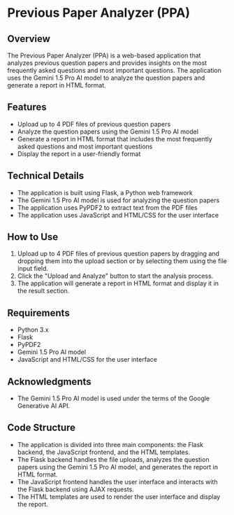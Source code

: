 **Previous Paper Analyzer (PPA)**
=====================================

**Overview**
-----------

The Previous Paper Analyzer (PPA) is a web-based application that analyzes previous question papers and provides insights on the most frequently asked questions and most important questions. The application uses the Gemini 1.5 Pro AI model to analyze the question papers and generate a report in HTML format.

**Features**
------------

* Upload up to 4 PDF files of previous question papers
* Analyze the question papers using the Gemini 1.5 Pro AI model
* Generate a report in HTML format that includes the most frequently asked questions and most important questions
* Display the report in a user-friendly format

**Technical Details**
--------------------

* The application is built using Flask, a Python web framework
* The Gemini 1.5 Pro AI model is used for analyzing the question papers
* The application uses PyPDF2 to extract text from the PDF files
* The application uses JavaScript and HTML/CSS for the user interface

**How to Use**
--------------

1. Upload up to 4 PDF files of previous question papers by dragging and dropping them into the upload section or by selecting them using the file input field.
2. Click the "Upload and Analyze" button to start the analysis process.
3. The application will generate a report in HTML format and display it in the result section.

**Requirements**
---------------

* Python 3.x
* Flask
* PyPDF2
* Gemini 1.5 Pro AI model
* JavaScript and HTML/CSS for the user interface

**Acknowledgments**
----------------

* The Gemini 1.5 Pro AI model is used under the terms of the Google Generative AI API.

**Code Structure**
-----------------

* The application is divided into three main components: the Flask backend, the JavaScript frontend, and the HTML templates.
* The Flask backend handles the file uploads, analyzes the question papers using the Gemini 1.5 Pro AI model, and generates the report in HTML format.
* The JavaScript frontend handles the user interface and interacts with the Flask backend using AJAX requests.
* The HTML templates are used to render the user interface and display the report.